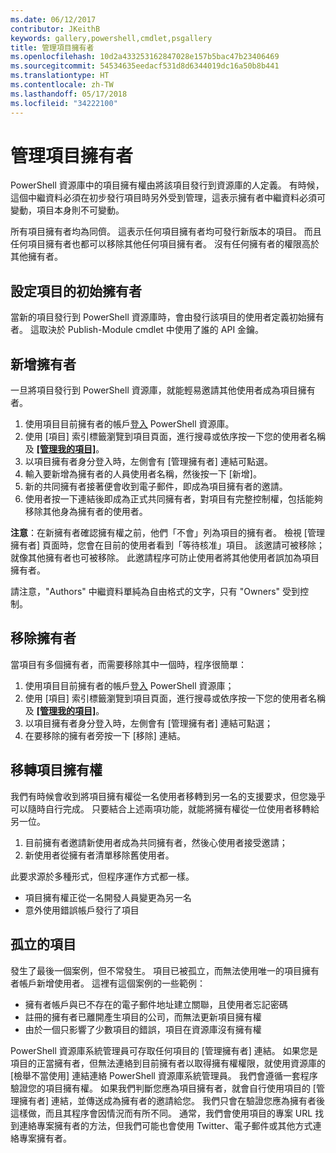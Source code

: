 ```yaml
---
ms.date: 06/12/2017
contributor: JKeithB
keywords: gallery,powershell,cmdlet,psgallery
title: 管理項目擁有者
ms.openlocfilehash: 10d2a433253162847028e157b5bac47b23406469
ms.sourcegitcommit: 54534635eedacf531d8d6344019dc16a50b8b441
ms.translationtype: HT
ms.contentlocale: zh-TW
ms.lasthandoff: 05/17/2018
ms.locfileid: "34222100"
---
```

# <a name="managing-item-owners"></a>管理項目擁有者

PowerShell 資源庫中的項目擁有權由將該項目發行到資源庫的人定義。
有時候，這個中繼資料必須在初步發行項目時另外受到管理，這表示擁有者中繼資料必須可變動，項目本身則不可變動。

所有項目擁有者均為同儕。
這表示任何項目擁有者均可發行新版本的項目。 而且任何項目擁有者也都可以移除其他任何項目擁有者。
沒有任何擁有者的權限高於其他擁有者。

## <a name="setting-an-items-initial-owner"></a>設定項目的初始擁有者

當新的項目發行到 PowerShell 資源庫時，會由發行該項目的使用者定義初始擁有者。 這取決於 Publish-Module cmdlet 中使用了誰的 API 金鑰。

## <a name="adding-owners"></a>新增擁有者

一旦將項目發行到 PowerShell 資源庫，就能輕易邀請其他使用者成為項目擁有者。

1. 使用項目目前擁有者的帳戶[登入](https://powershellgallery.com/users/account/LogOn) PowerShell 資源庫。
2. 使用 [項目] 索引標籤瀏覽到項目頁面，進行搜尋或依序按一下您的使用者名稱及 [**[管理我的項目]**](https://www.powershellgallery.com/account/Packages)。
3. 以項目擁有者身分登入時，左側會有 [管理擁有者] 連結可點選。
4. 輸入要新增為擁有者的人員使用者名稱，然後按一下 [新增]。
5. 新的共同擁有者接著便會收到電子郵件，即成為項目擁有者的邀請。
6. 使用者按一下連結後即成為正式共同擁有者，對項目有完整控制權，包括能夠移除其他身為擁有者的使用者。

**注意**：在新擁有者確認擁有權之前，他們「不會」列為項目的擁有者。
檢視 [管理擁有者] 頁面時，您會在目前的使用者看到「等待核准」項目。
該邀請可被移除；就像其他擁有者也可被移除。
此邀請程序可防止使用者將其他使用者誤加為項目擁有者。

請注意，"Authors" 中繼資料單純為自由格式的文字，只有 "Owners" 受到控制。


## <a name="removing-owners"></a>移除擁有者

當項目有多個擁有者，而需要移除其中一個時，程序很簡單：

1. 使用項目目前擁有者的帳戶[登入](https://powershellgallery.com/users/account/LogOn) PowerShell 資源庫；
2. 使用 [項目] 索引標籤瀏覽到項目頁面，進行搜尋或依序按一下您的使用者名稱及 [**[管理我的項目]**](https://www.powershellgallery.com/account/Packages)。
3. 以項目擁有者身分登入時，左側會有 [管理擁有者] 連結可點選；
4. 在要移除的擁有者旁按一下 [移除] 連結。



## <a name="transferring-item-ownership"></a>移轉項目擁有權

我們有時候會收到將項目擁有權從一名使用者移轉到另一名的支援要求，但您幾乎可以隨時自行完成。
只要結合上述兩項功能，就能將擁有權從一位使用者移轉給另一位。

1. 目前擁有者邀請新使用者成為共同擁有者，然後心使用者接受邀請；
2. 新使用者從擁有者清單移除舊使用者。

此要求源於多種形式，但程序運作方式都一樣。

- 項目擁有權正從一名開發人員變更為另一名
- 意外使用錯誤帳戶發行了項目


## <a name="orphaned-items"></a>孤立的項目

發生了最後一個案例，但不常發生。
項目已被孤立，而無法使用唯一的項目擁有者帳戶新增使用者。
這裡有這個案例的一些範例：

- 擁有者帳戶與已不存在的電子郵件地址建立關聯，且使用者忘記密碼
- 註冊的擁有者已離開產生項目的公司，而無法更新項目擁有權
- 由於一個只影響了少數項目的錯誤，項目在資源庫沒有擁有權

PowerShell 資源庫系統管理員可存取任何項目的 [管理擁有者] 連結。
如果您是項目的正當擁有者，但無法連絡到目前擁有者以取得擁有權權限，就使用資源庫的 [檢舉不當使用] 連結連絡 PowerShell 資源庫系統管理員。
我們會遵循一套程序驗證您的項目擁有權。
如果我們判斷您應為項目擁有者，就會自行使用項目的 [管理擁有者] 連結，並傳送成為擁有者的邀請給您。
我們只會在驗證您應為擁有者後這樣做，而且其程序會因情況而有所不同。
通常，我們會使用項目的專案 URL 找到連絡專案擁有者的方法，但我們可能也會使用 Twitter、電子郵件或其他方式連絡專案擁有者。
